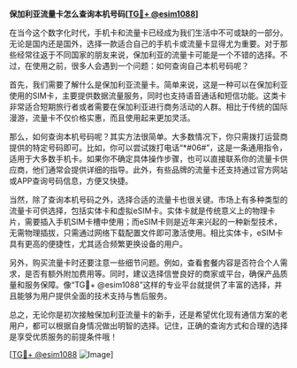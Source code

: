 **保加利亚流量卡怎么查询本机号码[[TG💪+ @esim1088](https://t.me/s/esim1088)]**

在当今这个数字化时代，手机卡和流量卡已经成为我们生活中不可或缺的一部分。无论是国内还是国外，选择一款适合自己的手机卡或流量卡显得尤为重要。对于那些经常往返于不同国家的朋友来说，保加利亚的流量卡可能是一个不错的选择。不过，在使用之前，很多人会遇到一个问题：如何查询自己本机号码呢？

首先，我们需要了解什么是保加利亚流量卡。简单来说，这是一种可以在保加利亚使用的SIM卡，主要提供数据流量服务，同时也支持语音通话和短信功能。这类卡非常适合短期旅行者或者需要在保加利亚进行商务活动的人群。相比于传统的国际漫游，流量卡不仅价格实惠，而且使用起来更加灵活。

那么，如何查询本机号码呢？其实方法很简单。大多数情况下，你只需拨打运营商提供的特定号码即可。比如，你可以尝试拨打电话“*#06#”，这是一条通用指令，适用于大多数手机卡。如果你不确定具体操作步骤，也可以直接联系你的流量卡供应商，他们通常会提供详细的指导。此外，有些品牌的流量卡还支持通过官方网站或APP查询号码信息，方便又快捷。

当然，除了查询本机号码之外，选择合适的流量卡也很关键。市场上有多种类型的流量卡可供选择，包括实体卡和虚拟eSIM卡。实体卡就是传统意义上的物理卡片，需要插入手机SIM卡槽中使用；而eSIM卡则是近年来兴起的一种新型技术，无需物理插拔，只需通过网络下载配置文件即可激活使用。相比实体卡，eSIM卡具有更高的便捷性，尤其适合频繁更换设备的用户。

另外，购买流量卡时还要注意一些细节问题。例如，查看套餐内容是否符合个人需求，是否有额外附加费用等。同时，建议选择信誉良好的商家或平台，确保产品质量和服务保障。像“TG💪+ @esim1088”这样的专业平台就提供了丰富的选择，并且能够为用户提供全面的技术支持与售后服务。

总之，无论你是初次接触保加利亚流量卡的新手，还是希望优化现有通信方案的老用户，都可以根据自身情况做出明智的选择。记住，正确的查询方式和合理的选择是享受优质服务的前提条件哦！

[[TG💪+ @esim1088](https://t.me/s/esim1088) ![Image](https://i.postimg.cc/4NQfJmqS/Snipaste-2025-05-13-00-14-12.png)]